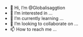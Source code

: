 - 👋 Hi, I’m @Globalisaggtion
- 👀 I’m interested in ...
- 🌱 I’m currently learning ...
- 💞️ I’m looking to collaborate on ...
- 📫 How to reach me ...

<!---
Globalisaggtion/Globalisaggtion is a ✨ special ✨ repository because its `README.md` (this file) appears on your GitHub profile.
You can click the Preview link to take a look at your changes.
--->
